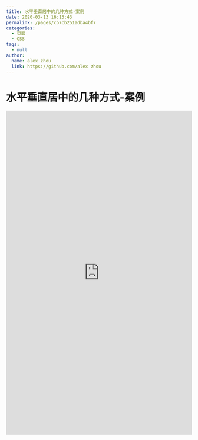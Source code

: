 ```yaml
---
title: 水平垂直居中的几种方式-案例
date: 2020-03-13 16:13:43
permalink: /pages/cb7cb251adba4bf7
categories: 
  - 页面
  - CSS
tags: 
  - null
author: 
  name: alex zhou
  link: https://github.com/alex zhou
---
```

# 水平垂直居中的几种方式-案例

<iframe height="880" style="width: 100%;" scrolling="no" title="水平垂直居中的几种方式" src="https://codepen.io/alex zhou/embed/poJLeYv?height=880&theme-id=light&default-tab=result" frameborder="no" allowtransparency="true" allowfullscreen="true">
  See the Pen <a href='https://codepen.io/alex zhou/pen/poJLeYv'>水平垂直居中的几种方式</a> by alex zhou
  (<a href='https://codepen.io/alex zhou'>@alex zhou</a>) on <a href='https://codepen.io'>CodePen</a>.
</iframe>

